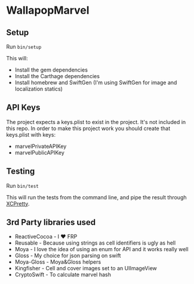 # WallapopMarvel #

## Setup ##

Run `bin/setup`

This will:

- Install the gem dependencies
- Install the Carthage dependencies
- Install homebrew and SwiftGen (I'm using SwiftGen for image and localization statics)

## API Keys ##

The project expects a keys.plist to exist in the project. It's not included in this repo. In order to make this project work you should create that keys.plist with keys:

- marvelPrivateAPIKey
- marvelPublicAPIKey

## Testing ##

Run `bin/test`

This will run the tests from the command line, and pipe the result through
[XCPretty][].

[XCPretty]: https://github.com/supermarin/xcpretty

## 3rd Party libraries used ##

- ReactiveCocoa - I ❤️ FRP
- Reusable - Because using strings as cell identifiers is ugly as hell
- Moya - I love the idea of using an enum for API and it works really well
- Gloss - My choice for json parsing on swift
- Moya-Gloss - Moya&Gloss helpers
- Kingfisher - Cell and cover images set to an UIImageView
- CryptoSwift - To calculate marvel hash
